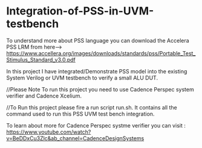 # Integration-of-PSS-in-UVM-testbench
To understand more about PSS language you can download the Accelera PSS LRM from here--> https://www.accellera.org/images/downloads/standards/pss/Portable_Test_Stimulus_Standard_v3.0.pdf

In this project I have integrated/Demonstrate PSS model into the existing System Verilog or UVM testbench to verify a small ALU DUT.

//Please Note To run this project you need to use Cadence Perspec system verifier and Cadence Xcelium.

//To Run this project please fire a run script run.sh. It contains all the command used to run this PSS UVM test bench integration.

To learn about more for Cadence Perspec systme verifier you can visit : https://www.youtube.com/watch?v=BeDDxCu3Zlc&ab_channel=CadenceDesignSystems
